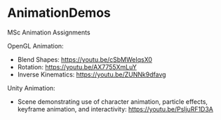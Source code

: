 # AnimationDemos
MSc Animation Assignments

OpenGL Animation:
- Blend Shapes: https://youtu.be/cSbMWeIqsX0
- Rotation: https://youtu.be/AX7755XmLuY
- Inverse Kinematics: https://youtu.be/ZUNNk9dfavg

Unity Animation:
- Scene demonstrating use of character animation, particle effects, keyframe animation, and interactivity: https://youtu.be/PsljuRF1D3A
